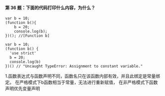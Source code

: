 #### 第 36 题：下面的代码打印什么内容，为什么？
```
var b = 10;
(function b(){
    b = 20;
    console.log(b); 
})(); //[Function b]
```

```
var b = 10;
(function b() {
  'use strict'
  b = 20;
  console.log(b)
})() // "Uncaught TypeError: Assignment to constant variable."
```
1.函数表达式与函数声明不同，函数名只在该函数内部有效，并且此绑定是常量绑定。
在严格模式下b函数相当于常量，无法进行重新赋值，
在非严格模式下函数声明优先变量声明
